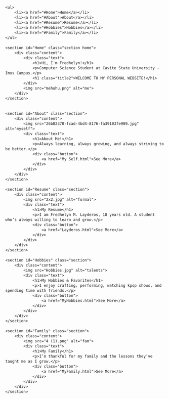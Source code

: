 <html>
<head>
    <meta charset="UTF-8">
    <meta name="viewport" content="width=device-width, initial-scale=1.0">
     <link rel="stylesheet" type="text/css" href="Personal Website.css">
     
</head>
<body>

    <ul>
        <li><a href="#Home">Home</a></li>
        <li><a href="#About">About</a></li>
        <li><a href="#Resume">Resume</a></li>
        <li><a href="#Hobbies">Hobbies</a></li>
        <li><a href="#Family">Family</a></li>
    </ul>

    <section id="Home" class="section home">
        <div class="content">
            <div class="text">
                <h1>Hi, I'm Fredhelyn!</h1>
                <p>Computer Science Student at Cavite State University - Imus Campus.</p>
                <h1 class="title2">WELCOME TO MY PERSONAL WEBSITE!</h1>
            </div>
            <img src="mehuhu.png" alt="me">
        </div>
    </section>


    <section id="About" class="section">
        <div class="content">
            <img src="26b82370-fcad-4bd4-8176-fa39103fe989.jpg" alt="myself">
            <div class="text">
                <h1>About Me!</h1>
                <p>Always learning, always growing, and always striving to be better.</p>
                <div class="button">
                    <a href="My Self.html">See More</a>
                </div>
            </div>
        </div>
    </section>

    <section id="Resume" class="section">
        <div class="content">
            <img src="2x2.jpg" alt="formal">
            <div class="text">
                <h1>My Resume</h1>
                <p>I am Fredhelyn M. Layderos, 18 years old. A student who’s always willing to learn and grow.</p>
                <div class="button">
                    <a href="Layderos.html">See More</a>
                </div>
            </div>
        </div>
    </section>

    <section id="Hobbies" class="section">
        <div class="content">
            <img src="Hobbies.jpg" alt="talents">
            <div class="text">
                <h1>My Hobbies & Favorites</h1>
                <p>I enjoy crafting, performing, watching kpop shows, and spending time with friends.</p>
                <div class="button">
                    <a href="MyHobbies.html">See More</a>
                </div>
            </div>
        </div>
    </section>

    <section id="Family" class="section">
        <div class="content">
            <img src="4 (1).png" alt="fam">
            <div class="text">
                <h1>My Family</h1>
                <p>I’m thankful for my family and the lessons they’ve taught me as I grow.</p>
                <div class="button">
                    <a href="MyFamily.html">See More</a>
                </div>
            </div>
        </div>
    </section>

</body>

</html>

